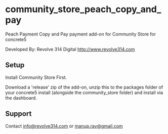 # community_store_peach_copy_and_pay
Peach Payment Copy and Pay payment add-on for Community Store for concrete5

Developed By: Revolve 314 Digital http://www.revolve314.com

## Setup
Install Community Store First.

Download a 'release' zip of the add-on, unzip this to the packages folder of your concrete5 install (alongside the community_store folder) and install via the dashboard.

## Support

Contact info@revolve314.com or manup.rav@gmail.com
